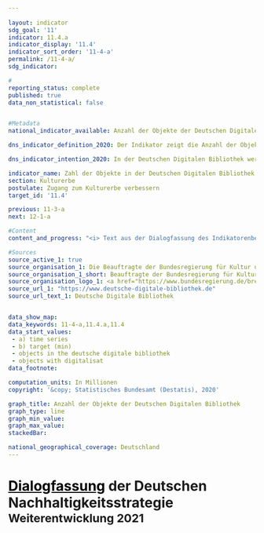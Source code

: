 ```yaml
---
                   
layout: indicator                   
sdg_goal: '11'                   
indicator: 11.4.a                   
indicator_display: '11.4'                   
indicator_sort_order: '11-4-a'                   
permalink: /11-4-a/                   
sdg_indicator:                    

#                   
reporting_status: complete                   
published: true                   
data_non_statistical: false                   


#Metadata                   
national_indicator_available: Anzahl der Objekte der Deutschen Digitalen Bibliothek                   

dns_indicator_definition_2020: Der Indikator zeigt die Anzahl der Objekte, die in der Deutschen Digitalen Bibliothek vernetzt sind.                    

dns_indicator_intention_2020: In der Deutschen Digitalen Bibliothek werden die digitalen Angebote der deutschen Kultur- und Wissenseinrichtungen zentral miteinander vernetzt und online zugänglich gemacht. Die Deutsche Digitale Bibliothek eröffnet dadurch Wissenschaft und kulturinteressierten Nutzern gleichermaßen einen zeitgemäßen und niederschwelligen Zugang. Der Indikator ist somit Gradmesser für die digitale Zugänglichmachung des Kultur- und Wissenserbes in Deutschland. Ziel ist es, die Anzahl der in der Deutschen Digitalen Bibliothek verzeichneten Objekte bis 2030 auf 50 Millionen zu steigern.                   

indicator_name: Zahl der Objekte in der Deutschen Digitalen Bibliothek                   
section: Kulturerbe                   
postulate: Zugang zum Kulturerbe verbessern                   
target_id: '11.4'                   

previous: 11-3-a                   
next: 12-1-a                   

#Content                    
content_and_progress: "<i> Text aus der Dialogfassung des Indikatorenberichts 2020</i><br><br>Die Deutsche Digitale Bibliothek (DDB) ist eine Plattform zur Vernetzung der digitalen Angebote von Institutionen wie Archiven, Bibliotheken und Museen. Sie wird von einem Netzwerk aus Kultur- und Wissenseinrichtungen des Bundes, der Länder und der Kommunen verwaltet.<br><br>Finanziert wird sie gemeinsam vom Bund und den Ländern. Die DDB hält die digitalen Bestände in der Regel nicht selbst vor, sondern stellt lediglich eine Verlinkung zu den Objekten bei den Partnereinrichtungen bereit. Für die Stabilität dieser Verlinkung sind die Partnereinrichtungen verantwortlich. Die Anzahl der Partnereinrichtungen, die Daten für die DDB bereitstellten, beläuft sich auf 448 (Stand: Mai 2020). Dabei machen Museen mit 183 und Archive mit 174 Einrichtungen den Großteil der Partnereinrichtungen aus.<br><br>Die Online-Plattform der DDB ist seit dem Jahr 2012 zugänglich und beinhaltete in diesem Jahr Verlinkungen zu 5,6 Millionen Objekten. Bis zum Jahr 2019 stieg diese Zahl auf über 32 Millionen Objekte an. Bei Fortsetzung der bisherigen Entwicklung könnte das Ziel von 50 Millionen Objekten für das Jahr 2030 erreicht werden. Bei Objekten, die durch Bibliotheken bereitgestellt werden, kann es sich in einigen Fällen um Objekte des gleichen Inhalts handeln, wenn beispielsweise die gleichen Ausgaben eines Buches mit der DDB verlinkt werden. In diesem Fall werden diese zwei Verlinkungen separat gezählt.<br><br>Seit dem Jahr 2015 kann unterschieden werden, ob es sich bei einem verknüpften Objekt um ein Objekt mit oder ohne Digitalisat handelt. Bei Objekten mit Digitalisat kann über die Verlinkung auf dem Portal der DDB auf das digitalisierte Abbild eines Objektes, wie beispielsweise ein Buch, eine Urkunde oder ein Gemälde zugegriffen werden. Bei Objekten ohne Digitalisat stehen dagegen lediglich Erschließungsinformationen zu einem Objekt zur Verfügung. Bei einem Gemälde umfassen diese beispielsweise Angaben zu dem Künstler oder der Künstlerin, dem Jahr der Entstehung und dem Ort der Verwahrung des Bildes. Somit ist der Informationsgehalt bei Objekten mit Digitalisat deutlich höher, als bei Objekten, zu denen ausschließlich Erschließungsinformationen angeboten werden.<br><br>Im Jahr 2015 verfügten rund 6 Millionen Objekte über ein Digitalisat und diese Zahl stieg bis zum Jahr 2019 auf 13 Millionen an. Auch der prozentuale Anteil der Objekte mit Digitalisat an der Gesamtzahl der verknüpften Objekte stieg in diesem Zeitraum, von rund 35&nbsp;% im Jahr 2015 auf rund 40&nbsp;% im Jahr 2019. Den Großteil der verknüpften digitalisierten Objekte machten im Jahr 2019 Textobjekte aus (49,2&nbsp;%), gefolgt von Bildobjekten (28,1&nbsp;%) und sonstigen Medien (22,4&nbsp;%). Audio- und Videodateien machten dagegen mit 0,2&nbsp;% bzw. 0,1&nbsp;% nur einen sehr geringen Anteil der digitalisierten Objekte in der DDB aus."                   

#Sources
source_active_1: true                           
source_organisation_1: Die Beauftragte der Bundesregierung für Kultur und Medien                           
source_organisation_1_short: Beauftragte der Bundesregierung für Kultur und Medien (BKM)                           
source_organisation_logo_1: <a href="https://www.bundesregierung.de/breg-de/bundesregierung/staatsministerin-fuer-kultur-und-medien"><img src="https://g205sdgs.github.io/sdg-indicators/public/logos/BKM.png" alt="Logo Beauftragte der Bundesregierung für Kultur und Medien (BKM)" title="Klicken Sie hier um zu der Homepage der Organisation zu gelangen" /></a>
source_url_1: "https://www.deutsche-digitale-bibliothek.de"                               
source_url_text_1: Deutsche Digitale Bibliothek                               


data_show_map:                    
data_keywords: 11-4-a,11.4.a,11.4                   
data_start_values: 
 - a) time series
 - b) target (min)
 - objects in the deutsche digitale bibliothek
 - objects with digitalisat                   
data_footnote:                    

computation_units: In Millionen                   
copyright: '&copy; Statistisches Bundesamt (Destatis), 2020'                   

graph_title: Anzahl der Objekte der Deutschen Digitalen Bibliothek                   
graph_type: line                   
graph_min_value:                    
graph_max_value:                    
stackedBar:                    

national_geographical_coverage: Deutschland                   
---
```

<h1 style="margin-bottom: 25px;"><a href="https://www.bundesregierung.de/breg-de/themen/nachhaltigkeitspolitik/eine-strategie-begleitet-uns/dialog-zur-nachhaltigkeit" style="color: black">  <u>Dialogfassung</u></a> der Deutschen Nachhaltigkeitsstrategie<br><small>Weiterentwicklung 2021</small></h1>